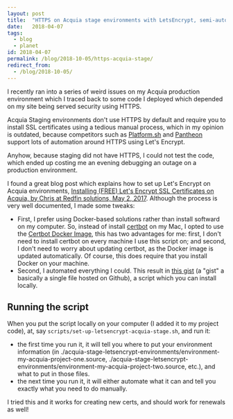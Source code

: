 ```yaml
---
layout: post
title:  "HTTPS on Acquia stage environments with LetsEncrypt, semi-automated"
date:   2018-04-07
tags:
  - blog
  - planet
id: 2018-04-07
permalink: /blog/2018-10-05/https-acquia-stage/
redirect_from:
  - /blog/2018-10-05/
---
```


I recently ran into a series of weird issues on my Acquia production environment which I traced back to some code I deployed which depended on my site being served security using HTTPS.

Acquia Staging environments don't use HTTPS by default and require you to install SSL certificates using a tedious manual process, which in my opinion is outdated, because competitors such as [Platform.sh](https://docs.platform.sh/configuration/routes/https.html) and [Pantheon](https://pantheon.io/features/managed-https) support lots of automation around HTTPS using Let's Encrypt.

Anyhow, because staging did not have HTTPS, I could not test the code, which ended up costing me an evening debugging an outage on a production environment.

I found a great blog post which explains how to set up Let's Encrypt on Acquia environments, [Installing (FREE) Let's Encrypt SSL Certificates on Acquia, by Chris at Redfin solutions, May 2, 2017](https://redfinsolutions.com/blog/installing-free-lets-encrypt-ssl-certificates-acquia). Although the process is very well documented, I made some tweaks:

* First, I prefer using Docker-based solutions rather than install softward on my computer. So, instead of install [certbot](https://certbot.eff.org) on my Mac, I opted to use the [Certbot Docker Image](https://hub.docker.com/r/certbot/certbot/), this has two advantages for me: first, I don't need to install certbot on every machine I use this script on; and second, I don't need to worry about updating certbot, as the Docker image is updated automatically. Of course, this does require that you install Docker on your machine. 
* Second, I automated everything I could. This result in [this gist](https://gist.github.com/alberto56/80c418c656bdf218cae663c3ba227e9a) (a "gist" a basically a single file hosted on Github), a script which you can install locally.

Running the script 
-----

When you put the script locally on your computer (I added it to my project code), at, say `scripts/set-up-letsencrypt-acquia-stage.sh`, and run it:

* the first time you run it, it will tell you where to put your environment information (in ./acquia-stage-letsencrypt-environments/environment-my-acquia-project-one.source, ./acquia-stage-letsencrypt-environments/environment-my-acquia-project-two.source, etc.), and what to put in those files.
* the next time you run it, it will either automate what it can and tell you exactly what you need to do manually.

I tried this and it works for creating new certs, and should work for renewals as well!
